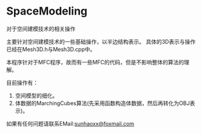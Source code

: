 # SpaceModeling
对于空间建模技术的相关操作

主要针对空间建模技术的一些基础操作，以半边结构表示。
具体的3D表示与操作已经在Mesh3D.h与Mesh3D.cpp中。

本程序针对于MFC程序，故而有一些MFC的代码，但是不影响整体的算法的理解。

目前操作有：
1. 空间模型的细化。
2. 体数据的MarchingCubes算法(先采用函数构造体数据，然后再转化为OBJ表示)。

如果有任何问题请联系EMail:sunhaoxx@foxmail.com
